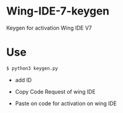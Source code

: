 # Wing-IDE-7-keygen

Keygen for activation Wing IDE V7

# Use

```sh
$ python3 keygen.py
```

- add ID
- Copy Code Request of wing IDE

- Paste on code for activation on wing IDE
